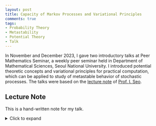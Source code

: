 ```yaml
---
layout: post
title: Capacity of Markov Processes and Variational Principles
comments: true
tags: 
- Probability Theory
- Metastability
- Potential Theory
- Talk
---
```


In November and December 2023, I gave two introductory talks at Peer Mathematics Seminar, a weekly peer seminar held in Department of Mathematical Sciences, Seoul National University. I introduced potential theoretic concepts and variational principles for practical computation, which can be applied to study of metastable behavior of stochastic processes. The talks were based on the [lecture note](https://arxiv.org/abs/2102.05538) of [Prof. I. Seo](https://www.math.snu.ac.kr/~insuk.seo/).


## Lecture Note
This is a hand-written note for my talk. 
<details>
<summary>Click to expand</summary>
<object data="/assets/2023-12-14-capacity-of-markov-provesses-and-variational-principles/Peer Seminar 231109_Capacity of Markov Processes.pdf" width="700" height="1000" type='application/pdf'></object>
</details>